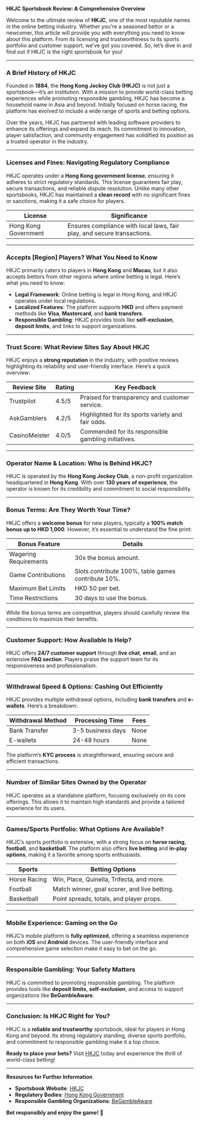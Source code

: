 **HKJC Sportsbook Review: A Comprehensive Overview**  

Welcome to the ultimate review of **HKJC**, one of the most reputable names in the online betting industry. Whether you're a seasoned bettor or a newcomer, this article will provide you with everything you need to know about this platform. From its licensing and trustworthiness to its sports portfolio and customer support, we’ve got you covered. So, let’s dive in and find out if HKJC is the right sportsbook for you!  

---

### **A Brief History of HKJC**  

Founded in **1884**, the **Hong Kong Jockey Club (HKJC)** is not just a sportsbook—it’s an institution. With a mission to provide world-class betting experiences while promoting responsible gambling, HKJC has become a household name in Asia and beyond. Initially focused on horse racing, the platform has evolved to include a wide range of sports and betting options.  

Over the years, HKJC has partnered with leading software providers to enhance its offerings and expand its reach. Its commitment to innovation, player satisfaction, and community engagement has solidified its position as a trusted operator in the industry.  

---

### **Licenses and Fines: Navigating Regulatory Compliance**  

HKJC operates under a **Hong Kong government license**, ensuring it adheres to strict regulatory standards. This license guarantees fair play, secure transactions, and reliable dispute resolution. Unlike many other sportsbooks, HKJC has maintained a **clean record** with no significant fines or sanctions, making it a safe choice for players.  

| **License**          | **Significance**                                                                 |
|-----------------------|---------------------------------------------------------------------------------|
| Hong Kong Government  | Ensures compliance with local laws, fair play, and secure transactions.         |

---

### **Accepts [Region] Players? What You Need to Know**  

HKJC primarily caters to players in **Hong Kong** and **Macau**, but it also accepts bettors from other regions where online betting is legal. Here’s what you need to know:  

- **Legal Framework**: Online betting is legal in Hong Kong, and HKJC operates under local regulations.  
- **Localized Features**: The platform supports **HKD** and offers payment methods like **Visa**, **Mastercard**, and **bank transfers**.  
- **Responsible Gambling**: HKJC provides tools like **self-exclusion**, **deposit limits**, and links to support organizations.  

---

### **Trust Score: What Review Sites Say About HKJC**  

HKJC enjoys a **strong reputation** in the industry, with positive reviews highlighting its reliability and user-friendly interface. Here’s a quick overview:  

| **Review Site** | **Rating** | **Key Feedback**                                                                 |
|------------------|------------|---------------------------------------------------------------------------------|
| Trustpilot       | 4.5/5      | Praised for transparency and customer service.                                  |
| AskGamblers      | 4.2/5      | Highlighted for its sports variety and fair odds.                               |
| CasinoMeister    | 4.0/5      | Commended for its responsible gambling initiatives.                             |

---

### **Operator Name & Location: Who is Behind HKJC?**  

HKJC is operated by the **Hong Kong Jockey Club**, a non-profit organization headquartered in **Hong Kong**. With over **130 years of experience**, the operator is known for its credibility and commitment to social responsibility.  

---

### **Bonus Terms: Are They Worth Your Time?**  

HKJC offers a **welcome bonus** for new players, typically a **100% match bonus up to HKD 1,000**. However, it’s essential to understand the fine print:  

| **Bonus Feature**        | **Details**                                                                 |
|--------------------------|-----------------------------------------------------------------------------|
| Wagering Requirements    | 30x the bonus amount.                                                      |
| Game Contributions        | Slots contribute 100%, table games contribute 10%.                         |
| Maximum Bet Limits        | HKD 50 per bet.                                                            |
| Time Restrictions         | 30 days to use the bonus.                                                  |

While the bonus terms are competitive, players should carefully review the conditions to maximize their benefits.  

---

### **Customer Support: How Available Is Help?**  

HKJC offers **24/7 customer support** through **live chat**, **email**, and an extensive **FAQ section**. Players praise the support team for its responsiveness and professionalism.  

---

### **Withdrawal Speed & Options: Cashing Out Efficiently**  

HKJC provides multiple withdrawal options, including **bank transfers** and **e-wallets**. Here’s a breakdown:  

| **Withdrawal Method** | **Processing Time** | **Fees**          |
|------------------------|---------------------|-------------------|
| Bank Transfer          | 3-5 business days   | None              |
| E-wallets              | 24-48 hours         | None              |

The platform’s **KYC process** is straightforward, ensuring secure and efficient transactions.  

---

### **Number of Similar Sites Owned by the Operator**  

HKJC operates as a standalone platform, focusing exclusively on its core offerings. This allows it to maintain high standards and provide a tailored experience for its users.  

---

### **Games/Sports Portfolio: What Options Are Available?**  

HKJC’s sports portfolio is extensive, with a strong focus on **horse racing**, **football**, and **basketball**. The platform also offers **live betting** and **in-play options**, making it a favorite among sports enthusiasts.  

| **Sports**         | **Betting Options**                                                                 |
|---------------------|-------------------------------------------------------------------------------------|
| Horse Racing        | Win, Place, Quinella, Trifecta, and more.                                          |
| Football            | Match winner, goal scorer, and live betting.                                       |
| Basketball          | Point spreads, totals, and player props.                                           |

---

### **Mobile Experience: Gaming on the Go**  

HKJC’s mobile platform is **fully optimized**, offering a seamless experience on both **iOS** and **Android** devices. The user-friendly interface and comprehensive game selection make it easy to bet on the go.  

---

### **Responsible Gambling: Your Safety Matters**  

HKJC is committed to promoting responsible gambling. The platform provides tools like **deposit limits**, **self-exclusion**, and access to support organizations like **BeGambleAware**.  

---

### **Conclusion: Is HKJC Right for You?**  

HKJC is a **reliable and trustworthy** sportsbook, ideal for players in Hong Kong and beyond. Its strong regulatory standing, diverse sports portfolio, and commitment to responsible gambling make it a top choice.  

**Ready to place your bets?** Visit [HKJC](https://www.hkjc.com) today and experience the thrill of world-class betting!  

---

**Resources for Further Information**  
- **Sportsbook Website**: [HKJC](https://www.hkjc.com)  
- **Regulatory Bodies**: [Hong Kong Government](https://www.gov.hk)  
- **Responsible Gambling Organizations**: [BeGambleAware](https://www.begambleaware.org)  

**Bet responsibly and enjoy the game!** 🎉